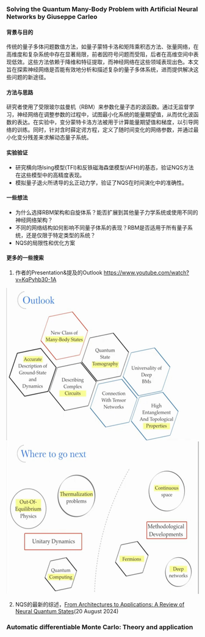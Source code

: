 ### Solving the Quantum Many-Body Problem with Artificial Neural Networks by Giuseppe Carleo

#### 背景与目的
传统的量子多体问题数值方法，如量子蒙特卡洛和矩阵乘积态方法、张量网络，在高维度和复杂系统中存在显著局限，前者因符号问题而受阻，后者在高维空间中表现低效。这些方法依赖于降维和特征提取，而神经网络在这些领域表现出色。本文旨在探索神经网络是否能有效地分析和描述复杂的量子多体系统，进而提供解决这些问题的新途径。

#### 方法与思路
研究者使用了受限玻尔兹曼机（RBM）来参数化量子态的波函数。通过无监督学习，神经网络在调整参数的过程中，试图最小化系统的能量期望值，从而优化波函数的表达。在实验中，变分蒙特卡洛方法被用于计算能量期望值和梯度，以引导网络的训练。同时，针对含时薛定谔方程，定义了随时间变化的网络参数，并通过最小化变分残差来求解动态量子系统。

#### 实验验证
- 研究横向场Ising模型(TFI)和反铁磁海森堡模型(AFH)的基态，验证NQS方法在这些模型中的高精度表现。
- 模拟量子退火所诱导的幺正动力学，验证了NQS在时间演化中的准确性。

#### 一些想法
- 为什么选择RBM架构和自旋体系？能否扩展到其他量子力学系统或使用不同的神经网络架构？
- 不同的网络结构如何影响不同量子体系的表现？RBM是否适用于所有量子系统，还是仅限于特定类型的系统？
- NQS的局限性和优化方案

#### 更多的一些搜索
1. 作者的Presentation&提及的Outlook https://www.youtube.com/watch?v=KqPyhb30-1A
<div style="text-align: center;">
<img src="./outlook.jpg" alt="description" height="400">
<img src="./outlook1.jpg" alt="description" height="400">
</div>

2. NQS的最新的综述，[From Architectures to Applications: A Review of Neural Quantum States](https://iopscience.iop.org/article/10.1088/2058-9565/ad7168/meta)(20 August 2024)

### Automatic differentiable Monte Carlo: Theory and application




